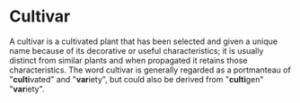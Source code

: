 # Cultivar

A cultivar is a cultivated plant that has been selected and given a unique name because of its decorative or useful characteristics; it is usually distinct from similar plants and when propagated it retains those characteristics. The word cultivar is generally regarded as a portmanteau of "**culti**vated" and "**var**iety", but could also be derived from "**culti**gen" "**var**iety".

